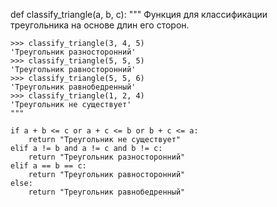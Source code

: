def classify_triangle(a, b, c):
    """
    Функция для классификации треугольника на основе длин его сторон.

    >>> classify_triangle(3, 4, 5)
    'Треугольник разносторонний'
    >>> classify_triangle(5, 5, 5)
    'Треугольник равносторонний'
    >>> classify_triangle(5, 5, 6)
    'Треугольник равнобедренный'
    >>> classify_triangle(1, 2, 4)
    'Треугольник не существует'
    """

    if a + b <= c or a + c <= b or b + c <= a:
        return "Треугольник не существует"
    elif a != b and a != c and b != c:
        return "Треугольник разносторонний"
    elif a == b == c:
        return "Треугольник равносторонний"
    else:
        return "Треугольник равнобедренный"
